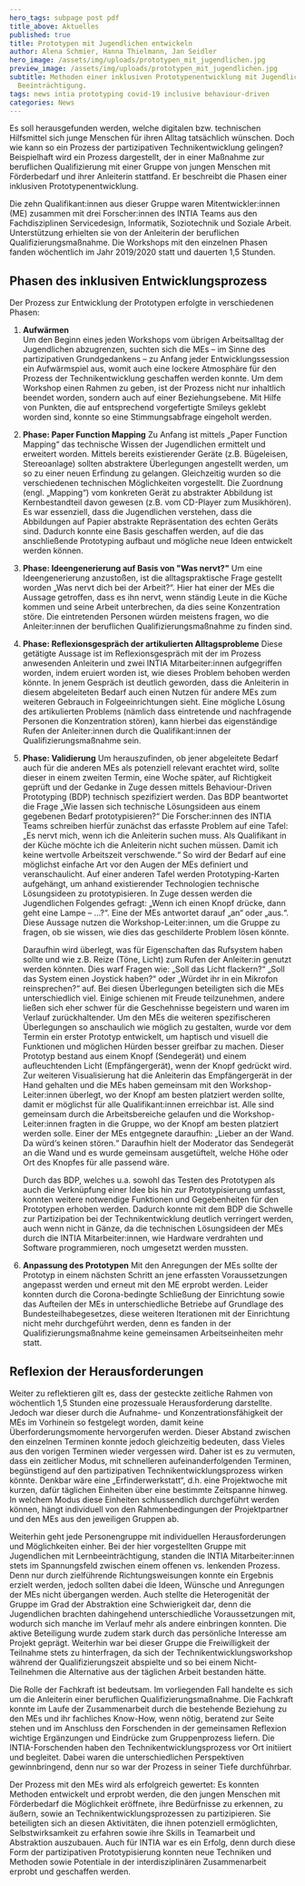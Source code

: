 ```yaml
---
hero_tags: subpage post pdf
title_above: Aktuelles
published: true
title: Prototypen mit Jugendlichen entwickeln
author: Alena Schmier, Hanna Thielmann, Jan Seidler
hero_image: /assets/img/uploads/prototypen_mit_jugendlichen.jpg
preview_image: /assets/img/uploads/prototypen_mit_jugendlichen.jpg
subtitle: Methoden einer inklusiven Prototypenentwicklung mit Jugendlichen mit
  Beeinträchtigung.
tags: news intia prototyping covid-19 inclusive behaviour-driven
categories: News
---
```

Es soll herausgefunden werden, welche digitalen bzw. technischen Hilfsmittel sich junge Menschen für ihren Alltag tatsächlich wünschen. Doch wie kann so ein Prozess der partizipativen Technikentwicklung gelingen? Beispielhaft wird ein Prozess dargestellt, der in einer Maßnahme zur beruflichen Qualifizierung mit einer Gruppe von jungen Menschen mit Förderbedarf und ihrer Anleiterin stattfand. Er beschreibt die Phasen einer inklusiven Prototypenentwicklung.

Die zehn Qualifikant:innen aus dieser Gruppe waren Mitentwickler:innen (ME) zusammen mit drei Forscher:innen des INTIA Teams aus den Fachdisziplinen Servicedesign, Informatik, Soziotechnik und Soziale Arbeit. Unterstützung erhielten sie von der Anleiterin der beruflichen Qualifizierungsmaßnahme. Die Workshops mit den einzelnen Phasen fanden wöchentlich im Jahr 2019/2020 statt und dauerten 1,5 Stunden.

## Phasen des inklusiven Entwicklungsprozess

Der Prozess zur Entwicklung der Prototypen erfolgte in verschiedenen Phasen:

1. **Aufwärmen**\
   Um den Beginn eines jeden Workshops vom übrigen Arbeitsalltag der Jugendlichen abzugrenzen, suchten sich die MEs – im Sinne des partizipativen Grundgedankens – zu Anfang jeder Entwicklungssession ein Aufwärmspiel aus, womit auch eine lockere Atmosphäre für den Prozess der Technikentwicklung geschaffen werden konnte. Um dem Workshop einen Rahmen zu geben, ist der Prozess nicht nur inhaltlich beendet worden, sondern auch auf einer Beziehungsebene. Mit Hilfe von Punkten, die auf entsprechend vorgefertigte Smileys geklebt worden sind, konnte so eine Stimmungsabfrage eingeholt werden.
2. **Phase: Paper Function Mapping**
   Zu Anfang ist mittels „Paper Function Mapping“ das technische Wissen der Jugendlichen ermittelt und erweitert worden. Mittels bereits existierender Geräte (z.B. Bügeleisen, Stereoanlage) sollten abstraktere Überlegungen angestellt werden, um so zu einer neuen Erfindung zu gelangen. Gleichzeitig wurden so die verschiedenen technischen Möglichkeiten vorgestellt. Die Zuordnung (engl. „Mapping“) vom konkreten Gerät zu abstrakter Abbildung ist Kernbestandteil davon gewesen (z.B. vom CD-Player zum Musikhören). Es war essenziell, dass die Jugendlichen verstehen, dass die Abbildungen auf Papier abstrakte Repräsentation des echten Geräts sind.
   Dadurch konnte eine Basis geschaffen werden, auf die das anschließende Prototyping aufbaut und mögliche neue Ideen entwickelt werden können.
3. **Phase: Ideengenerierung auf Basis von "Was nervt?"**
   Um eine Ideengenerierung anzustoßen, ist die alltagspraktische Frage gestellt worden „Was nervt dich bei der Arbeit?“. Hier hat einer der MEs die Aussage getroffen, dass es ihn nervt, wenn ständig Leute in die Küche kommen und seine Arbeit unterbrechen, da dies seine Konzentration störe. Die eintretenden Personen würden meistens fragen, wo die Anleiter:innen der beruflichen Qualifizierungsmaßnahme zu finden sind.
4. **Phase: Reflexionsgespräch der artikulierten Alltagsprobleme**
   Diese getätigte Aussage ist im Reflexionsgespräch mit der im Prozess anwesenden Anleiterin und zwei INTIA Mitarbeiter:innen aufgegriffen worden, indem eruiert worden ist, wie dieses Problem behoben werden könnte. In jenem Gespräch ist deutlich geworden, dass die Anleiterin in diesem abgeleiteten Bedarf auch einen Nutzen für andere MEs zum weiteren Gebrauch in Folgeeinrichtungen sieht. Eine mögliche Lösung des artikulierten Problems (nämlich dass eintretende und nachfragende Personen die Konzentration stören), kann hierbei das eigenständige Rufen der Anleiter:innen durch die Qualifikant:innen der Qualifizierungsmaßnahme sein.
5. **Phase: Validierung**
   Um herauszufinden, ob jener abgeleitete Bedarf auch für die anderen MEs als potenziell relevant erachtet wird, sollte dieser in einem zweiten Termin, eine Woche später, auf Richtigkeit geprüft und der Gedanke in Zuge dessen mittels Behaviour-Driven Prototyping (BDP) technisch spezifiziert werden. Das BDP beantwortet die Frage „Wie lassen sich technische Lösungsideen aus einem gegebenen Bedarf prototypisieren?“ Die Forscher:innen des INTIA Teams schreiben hierfür zunächst das erfasste Problem auf eine Tafel: „Es nervt mich, wenn ich die Anleiterin suchen muss. Als Qualifikant in der Küche möchte ich die Anleiterin nicht suchen müssen. Damit ich keine wertvolle Arbeitszeit verschwende.“ So wird der Bedarf auf eine möglichst einfache Art vor den Augen der MEs definiert und veranschaulicht. Auf einer anderen Tafel werden Prototyping-Karten aufgehängt, um anhand existierender Technologien technische Lösungsideen zu prototypisieren. In Zuge dessen werden die Jugendlichen Folgendes gefragt: „Wenn ich einen Knopf drücke, dann geht eine Lampe – …?“. Eine der MEs antwortet darauf „an“ oder „aus.“. Diese Aussage nutzen die Workshop-Leiter:innen, um die Gruppe zu fragen, ob sie wissen, wie dies das geschilderte Problem lösen könnte.

   Daraufhin wird überlegt, was für Eigenschaften das Rufsystem haben sollte und wie z.B. Reize (Töne, Licht) zum Rufen der Anleiter:in genutzt werden könnten. Dies warf Fragen wie: „Soll das Licht flackern?“ „Soll das System einen Joystick haben?“ oder „Würdet ihr in ein Mikrofon reinsprechen?“ auf. Bei diesen Überlegungen beteiligten sich die MEs unterschiedlich viel. Einige schienen mit Freude teilzunehmen, andere ließen sich eher schwer für die Geschehnisse begeistern und waren im Verlauf zurückhaltender. Um den MEs die weiteren spezifischeren Überlegungen so anschaulich wie möglich zu gestalten, wurde vor dem Termin ein erster Prototyp entwickelt, um haptisch und visuell die Funktionen und möglichen Hürden besser greifbar zu machen. Dieser Prototyp bestand aus einem Knopf (Sendegerät) und einem aufleuchtenden Licht (Empfängergerät), wenn der Knopf gedrückt wird. Zur weiteren Visualisierung hat die Anleiterin das Empfängergerät in der Hand gehalten und die MEs haben gemeinsam mit den Workshop-Leiter:innen überlegt, wo der Knopf am besten platziert werden sollte, damit er möglichst für alle Qualifikant:innen erreichbar ist. Alle sind gemeinsam durch die Arbeitsbereiche gelaufen und die Workshop-Leiter:innen fragten in die Gruppe, wo der Knopf am besten platziert werden solle. Einer der MEs entgegnete daraufhin: „Lieber an der Wand. Da würd‘s keinen stören.“ Daraufhin hielt der Moderator das Sendegerät an die Wand und es wurde gemeinsam ausgetüftelt, welche Höhe oder Ort des Knopfes für alle passend wäre.

   Durch das BDP, welches u.a. sowohl das Testen des Prototypen als auch die Verknüpfung einer Idee bis hin zur Prototypisierung umfasst, konnten weitere notwendige Funktionen und Gegebenheiten für den Prototypen erhoben werden. Dadurch konnte mit dem BDP die Schwelle zur Partizipation bei der Technikentwicklung deutlich verringert werden, auch wenn nicht in Gänze, da die technischen Lösungsideen der MEs durch die INTIA Mitarbeiter:innen, wie Hardware verdrahten und Software programmieren, noch umgesetzt werden mussten.
6. **Anpassung des Prototypen**
   Mit den Anregungen der MEs sollte der Prototyp in einem nächsten Schritt an jene erfassten Voraussetzungen angepasst werden und erneut mit den ME erprobt werden. Leider konnten durch die Corona-bedingte Schließung der Einrichtung sowie das Aufteilen der MEs in unterschiedliche Betriebe auf Grundlage des Bundesteilhabegesetzes, diese weiteren Iterationen mit der Einrichtung nicht mehr durchgeführt werden, denn es fanden in der Qualifizierungsmaßnahme keine gemeinsamen Arbeitseinheiten mehr statt.

## Reflexion der Herausforderungen

Weiter zu reflektieren gilt es, dass der gesteckte zeitliche Rahmen von wöchentlich 1,5 Stunden eine prozessuale Herausforderung darstellte. Jedoch war dieser durch die Aufnahme- und Konzentrationsfähigkeit der MEs im Vorhinein so festgelegt worden, damit keine Überforderungsmomente hervorgerufen werden. Dieser Abstand zwischen den einzelnen Terminen konnte jedoch gleichzeitig bedeuten, dass Vieles aus den vorigen Terminen wieder vergessen wird. Daher ist es zu vermuten, dass ein zeitlicher Modus, mit schnelleren aufeinanderfolgenden Terminen, begünstigend auf den partizipativen Technikentwicklungsprozess wirken könnte. Denkbar wäre eine „Erfinderwerkstatt“, d.h. eine Projektwoche mit kurzen, dafür täglichen Einheiten über eine bestimmte Zeitspanne hinweg. In welchem Modus diese Einheiten schlussendlich durchgeführt werden können, hängt individuell von den Rahmenbedingungen der Projektpartner und den MEs aus den jeweiligen Gruppen ab.

Weiterhin geht jede Personengruppe mit individuellen Herausforderungen und Möglichkeiten einher. Bei der hier vorgestellten Gruppe mit Jugendlichen mit Lernbeeinträchtigung, standen die INTIA Mitarbeiter:innen stets im Spannungsfeld zwischen einem offenen vs. lenkenden Prozess. Denn nur durch zielführende Richtungsweisungen konnte ein Ergebnis erzielt werden, jedoch sollten dabei die Ideen, Wünsche und Anregungen der MEs nicht übergangen werden. Auch stellte die Heterogenität der Gruppe im Grad der Abstraktion eine Schwierigkeit dar, denn die Jugendlichen brachten dahingehend unterschiedliche Voraussetzungen mit, wodurch sich manche im Verlauf mehr als andere einbringen konnten. Die aktive Beteiligung wurde zudem stark durch das persönliche Interesse am Projekt geprägt. Weiterhin war bei dieser Gruppe die Freiwilligkeit der Teilnahme stets zu hinterfragen, da sich der Technikentwicklungsworkshop während der Qualifizierungszeit abspielte und so bei einem Nicht-Teilnehmen die Alternative aus der täglichen Arbeit bestanden hätte.

Die Rolle der Fachkraft ist bedeutsam. Im vorliegenden Fall handelte es sich um die Anleiterin einer beruflichen Qualifizierungsmaßnahme. Die Fachkraft konnte im Laufe der Zusammenarbeit durch die bestehende Beziehung zu den MEs und ihr fachliches Know-How, wenn nötig, beratend zur Seite stehen und im Anschluss den Forschenden in der gemeinsamen Reflexion wichtige Ergänzungen und Eindrücke zum Gruppenprozess liefern. Die INTIA-Forschenden haben den Technikentwicklungsprozess vor Ort initiiert und begleitet. Dabei waren die unterschiedlichen Perspektiven gewinnbringend, denn nur so war der Prozess in seiner Tiefe durchführbar.

Der Prozess mit den MEs wird als erfolgreich gewertet: Es konnten Methoden entwickelt und erprobt werden, die den jungen Menschen mit Förderbedarf die Möglichkeit eröffnete, ihre Bedürfnisse zu erkennen, zu äußern, sowie an Technikentwicklungsprozessen zu partizipieren. Sie beteiligten sich an diesen Aktivitäten, die ihnen potenziell ermöglichten, Selbstwirksamkeit zu erfahren sowie ihre Skills in Teamarbeit und Abstraktion auszubauen.
Auch für INTIA war es ein Erfolg, denn durch diese Form der partizipativen Prototypisierung konnten neue Techniken und Methoden sowie Potentiale in der interdisziplinären Zusammenarbeit erprobt und geschaffen werden.